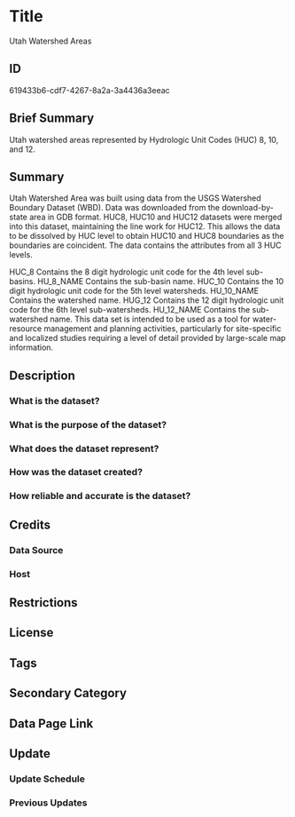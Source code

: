 # Title

Utah Watershed Areas

## ID

619433b6-cdf7-4267-8a2a-3a4436a3eeac

## Brief Summary

Utah watershed areas represented by Hydrologic Unit Codes (HUC) 8, 10, and 12.

## Summary

Utah Watershed Area was built using data from the USGS Watershed Boundary Dataset (WBD). Data was downloaded from the download-by-state area in GDB format. HUC8, HUC10 and HUC12 datasets were merged into this dataset, maintaining the line work for HUC12. This allows the data to be dissolved by HUC level to obtain HUC10 and HUC8 boundaries as the boundaries are coincident. The data contains the attributes from all 3 HUC levels.

HUC_8
Contains the 8 digit hydrologic unit code for the 4th level sub-basins.
HU_8_NAME
Contains the sub-basin name.
HUC_10
Contains the 10 digit hydrologic unit code for the 5th level watersheds.
HU_10_NAME
Contains the watershed name.
HUG_12
Contains the 12 digit hydrologic unit code for the 6th level sub-watersheds.
HU_12_NAME
Contains the sub-watershed name.
This data set is intended to be used as a tool for water-resource management and planning activities, particularly for site-specific and localized studies requiring a level of detail provided by large-scale map information.

## Description

### What is the dataset?

### What is the purpose of the dataset?

### What does the dataset represent?

### How was the dataset created?

### How reliable and accurate is the dataset?

## Credits

### Data Source

### Host

## Restrictions

## License

## Tags

## Secondary Category

## Data Page Link

## Update

### Update Schedule

### Previous Updates
